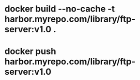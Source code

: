 # docker build --no-cache -t harbor.myrepo.com/library/ftp-server:v1.0 .
# docker push harbor.myrepo.com/library/ftp-server:v1.0
